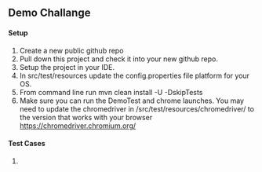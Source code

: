 ## Demo Challange

#### Setup
1. Create a new public github repo
2. Pull down this project and check it into your new github repo.
3. Setup the project in your IDE.
4. In src/test/resources update the config.properties file platform for your OS.
5. From command line run mvn clean install -U -DskipTests
6. Make sure you can run the DemoTest and chrome launches.
   You may need to update the chromedriver in /src/test/resources/chromedriver/ to the version that works with your browser
   https://chromedriver.chromium.org/


#### Test Cases

 1.  


